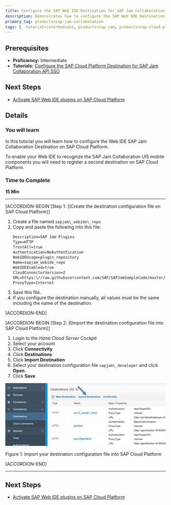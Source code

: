 ```yaml
---
title: Configure the SAP Web IDE Destination for SAP Jam Collaboration on SAP Cloud Platform
description: Demonstrates how to configure the SAP Web IDE Destination for SAP Jam Collaboration on SAP Cloud Platform
primary_tag: products>sap-jam-collaboration
tags: [  tutorial>intermediate, products>sap-jam, products>sap-cloud-platform, topic>cloud ]
---
```


## Prerequisites  
 - **Proficiency:** Intermediate
 - **Tutorials:** [Configure the SAP Cloud Platform Destination for SAP Jam Collaboration API SSO](https://www.sap.com/developer/tutorials/jam-cloud-api-sso-configure.html)

## Next Steps
- [Activate SAP Web IDE plugins on SAP Cloud Platform](https://www.sap.com/developer/tutorials/jam-cloud-webide-plugins-activate.html)

## Details
### You will learn  
In this tutorial you will learn how to configure the Web IDE SAP Jam Collaboration Destination on SAP Cloud Platform.

To enable your Web IDE to recognize the SAP Jam Collaboration UI5 mobile components you will need to register a second destination on SAP Cloud Platform.

### Time to Complete
**15 Min**

---

[ACCORDION-BEGIN [Step 1: ](Create the destination configuration file on SAP Cloud Platform)]

1.  Create a file named `sapjam\_webide\_repo`
2.  Copy and paste the following into this file:
    ```
    Description=SAP Jam Plugins
    Type=HTTP
    TrustAll=true
    Authentication=NoAuthentication
    WebIDEUsage=plugin_repository
    Name=sapjam_webide_repo
    WebIDEEnabled=true
    CloudConnectorVersion=2
    URL=https:\//raw.githubusercontent.com/SAP/SAPJamSampleCode/master/hcp_samples/
    ProxyType=Internet  
    ```
3.  Save this file.
4.  If you configure the destination manually, all values must be the same including the name of the destination.


[ACCORDION-END]

[ACCORDION-BEGIN [Step 2: ](Import the destination configuration file into SAP Cloud Platform)]

1.  Login to the _Hana Cloud Server Cockpit_
2.  Select your account
3.  Click **Connectivity**
4.  Click **Destinations**
5.  Click **Import Destination**
6.  Select your destination configuration file `sapjam\_developer` and click **Open**.
7.  Click **Save**

![Import your destination configuration file into SAP Cloud Platform page](loio5ca95460e55c49978cf59cb4684996d8_HiRes.png)

Figure 1: Import your destination configuration file into SAP Cloud Platform


[ACCORDION-END]

---

## Next Steps
- [Activate SAP Web IDE plugins on SAP Cloud Platform](https://www.sap.com/developer/tutorials/jam-cloud-webide-plugins-activate.html)
